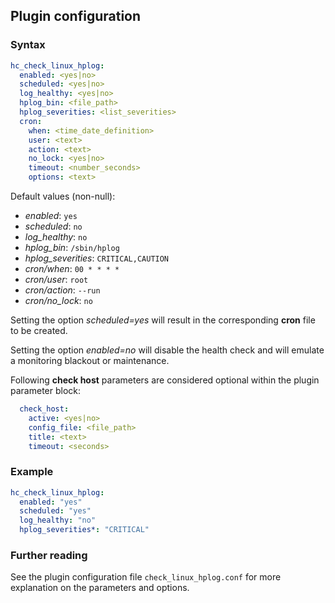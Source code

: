 ## Plugin configuration

### Syntax

```yaml
hc_check_linux_hplog:
  enabled: <yes|no>
  scheduled: <yes|no>
  log_healthy: <yes|no>
  hplog_bin: <file_path>
  hplog_severities: <list_severities>
  cron:
    when: <time_date_definition>
    user: <text>
    action: <text>
    no_lock: <yes|no>
    timeout: <number_seconds>
    options: <text>  
```

Default values (non-null):
* *enabled*: `yes`
* *scheduled*: `no`
* *log_healthy*: `no`
* *hplog_bin*: `/sbin/hplog`
* *hplog_severities*: `CRITICAL,CAUTION`
* *cron/when*: `00 * * * *`
* *cron/user*: `root`
* *cron/action*: `--run`
* *cron/no_lock*: `no`

Setting the option *scheduled=yes* will result in the corresponding **cron** file to be created.

Setting the option *enabled=no* will disable the health check and will emulate a monitoring blackout or maintenance.

Following **check host** parameters are considered optional within the plugin parameter block:

```yaml
  check_host:
    active: <yes|no>
    config_file: <file_path>
    title: <text>
    timeout: <seconds>
```

### Example

```yaml
hc_check_linux_hplog:
  enabled: "yes"
  scheduled: "yes"    
  log_healthy: "no"
  hplog_severities*: "CRITICAL"
```

### Further reading

See the plugin configuration file `check_linux_hplog.conf` for more explanation on the parameters and options.
